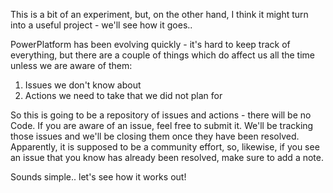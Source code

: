 This is a bit of an experiment, but, on the other hand, I think it might turn into a useful project - we'll see how it goes.. 

PowerPlatform has been evolving quickly - it's hard to keep track of everything, but there are a couple of things which do affect us all the time unless we are aware of them:

1. Issues we don't know about
2. Actions we need to take that we did not plan for

So this is going to be a repository of issues and actions - there will be no Code. If you are aware of an issue, feel free to submit it. We'll be tracking those issues and we'll be closing them once they have been resolved. Apparently, it is supposed to be a community effort, so, likewise, if you see an issue that you know has already been resolved, make sure to add a note.

Sounds simple.. let's see how it works out!



